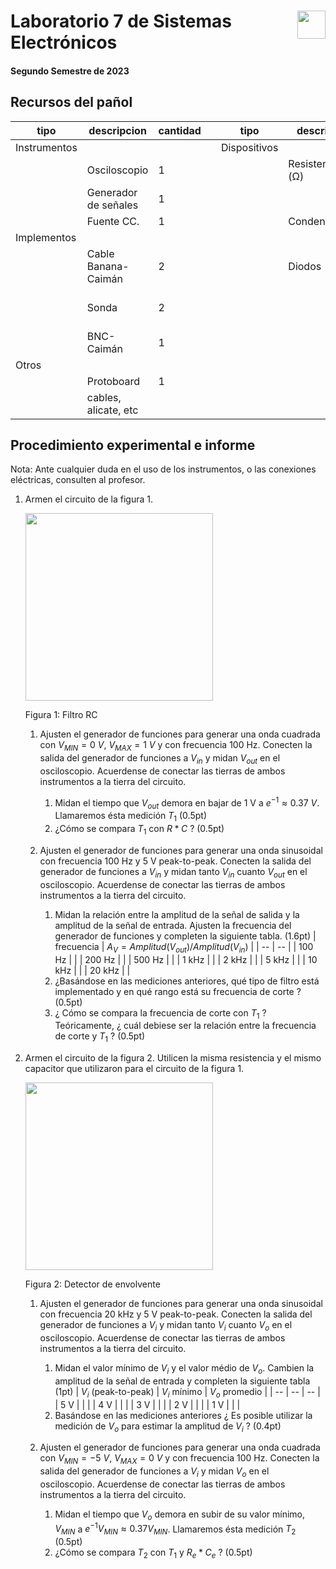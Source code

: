 # <img src="https://julianodb.github.io/SISTEMAS_ELECTRONICOS_PARA_INGENIERIA_BIOMEDICA/img/logo_fing.png?raw=true" align="right" height="45"> Laboratorio 7 de Sistemas Electrónicos
#### Segundo Semestre de 2023

## Recursos del pañol

| tipo | descripcion | cantidad | | tipo | descripcion | valor | cantidad |
| -- | -- | -- | --| -- | -- | -- | -- |
| Instrumentos |  |  | | Dispositivos |  |  |  |
|  | Osciloscopio | 1 | |  | Resistencias (Ω) |  |  |
|  | Generador de señales | 1 | |  |  |  $\ \ \ \ \ \ \ \ \ \ \ \ \ \ \ \ k$  | 1 |
|  | Fuente CC. | 1 | |  | Condensadores |  |  |
| Implementos |  |  | |  |  | $\ \ \ \ \ \ \ \ \ \ \ \ \ \ \  \mu F$ | 1 |
|  | Cable Banana-Caimán | 2 | |  | Diodos |  |  |
|  | Sonda | 2 | |  |  | 1N4148, 1N4007 o similar | 1 |
|  | BNC-Caimán | 1 | |  |  |  |  |
| Otros |  |  | |  | |  |  |
| | Protoboard | 1 | |  | | | |
| | cables, alicate, etc | | |  | | |  |

## Procedimiento experimental e informe

Nota: Ante cualquier duda en el uso de los instrumentos, o las conexiones eléctricas, consulten al profesor.

1. Armen el circuito de la figura 1.

    <img src="https://julianodb.github.io/electronic_circuits_diagrams/RC_lowpass.png" width="300">

    Figura 1: Filtro RC

    1. Ajusten el generador de funciones para generar una onda cuadrada con $V_{MIN} = 0\ V$, $V_{MAX} = 1\ V$ y con frecuencia 100 Hz. Conecten la salida del generador de funciones a $V_{in}$ y midan $V_{out}$ en el osciloscopio. Acuerdense de conectar las tierras de ambos instrumentos a la tierra del circuito. 
        1. Midan el tiempo que $V_{out}$ demora en bajar de 1 V a $e^{-1} \approx 0.37\ V$. Llamaremos ésta medición $T_1$ (0.5pt)
        1. ¿Cómo se compara $T_1$ con $R*C$ ? (0.5pt)
    
    1. Ajusten el generador de funciones para generar una onda sinusoidal con frecuencia 100 Hz y 5 V peak-to-peak. Conecten la salida del generador de funciones a $V_{in}$ y midan tanto $V_{in}$ cuanto $V_{out}$ en el osciloscopio. Acuerdense de conectar las tierras de ambos instrumentos a la tierra del circuito.
        1. Midan la relación entre la amplitud de la señal de salida y la amplitud de la señal de entrada. Ajusten la frecuencia del generador de funciones y completen la siguiente tabla. (1.6pt)
            | frecuencia | $A_V =  Amplitud(V_{out}) / Amplitud(V_{in})$ |
            | -- | -- |
            | 100 Hz | |
            | 200 Hz | |
            | 500 Hz | |
            | 1 kHz | |
            | 2 kHz | |
            | 5 kHz | |
            | 10 kHz | |
            | 20 kHz | |
        1. ¿Basándose en las mediciones anteriores, qué tipo de filtro está implementado y en qué rango está su frecuencia de corte ? (0.5pt)
        1. ¿ Cómo se compara la frecuencia de corte con $T_1$ ? Teóricamente, ¿ cuál debiese ser la relación entre la frecuencia de corte y $T_1$ ? (0.5pt)

1. Armen el circuito de la figura 2. Utilicen la misma resistencia y el mismo capacitor que utilizaron para el circuito de la figura 1.

    <img src="https://julianodb.github.io/electronic_circuits_diagrams/envelope_detector_negative.png" width="300">

    Figura 2: Detector de envolvente

    1. Ajusten el generador de funciones para generar una onda sinusoidal con frecuencia 20 kHz y 5 V peak-to-peak. Conecten la salida del generador de funciones a $V_i$ y midan tanto $V_{i}$ cuanto $V_{o}$ en el osciloscopio. Acuerdense de conectar las tierras de ambos instrumentos a la tierra del circuito.
        1. Midan el valor mínimo de $V_{i}$ y el valor médio de $V_{o}$. Cambien la amplitud de la señal de entrada y completen la siguiente tabla (1pt)
            | $V_{i}$ (peak-to-peak) | $V_{i}$ mínimo | $V_{o}$ promedio |
            | -- | -- | -- |
            | 5 V | | |
            | 4 V | | |
            | 3 V | | |
            | 2 V | | |
            | 1 V | | |
        1. Basándose en las mediciones anteriores ¿ Es posible utilizar la medición de $V_{o}$ para estimar la amplitud de $V_{i}$ ? (0.4pt)
    
    1. Ajusten el generador de funciones para generar una onda cuadrada con $V_{MIN} = -5\ V$, $V_{MAX} = 0\ V$ y con frecuencia 100 Hz. Conecten la salida del generador de funciones a $V_{i}$ y midan $V_{o}$ en el osciloscopio. Acuerdense de conectar las tierras de ambos instrumentos a la tierra del circuito. 
        1. Midan el tiempo que $V_{o}$ demora en subir de su valor mínimo, $V_{MIN}$ a $e^{-1}V_{MIN} \approx 0.37 V_{MIN}$. Llamaremos ésta medición $T_2$ (0.5pt)
        1. ¿Cómo se compara $T_2$ con $T_1$ y $R_e*C_e$ ? (0.5pt)
